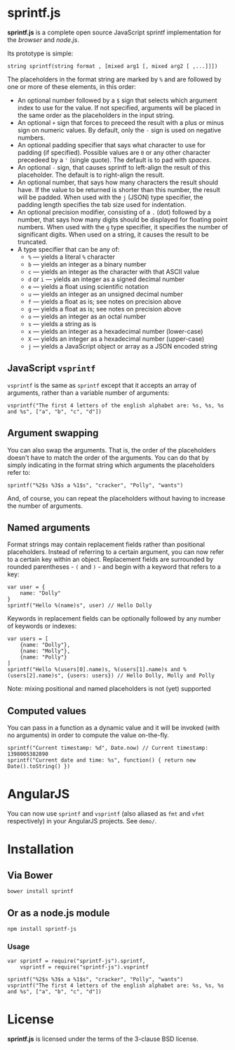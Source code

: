 # sprintf.js

**sprintf.js** is a complete open source JavaScript sprintf implementation for
the _browser_ and _node.js_.

Its prototype is simple:

    string sprintf(string format , [mixed arg1 [, mixed arg2 [ ,...]]])

The placeholders in the format string are marked by `%` and are followed by one
or more of these elements, in this order:

- An optional number followed by a `$` sign that selects which argument index to
  use for the value. If not specified, arguments will be placed in the same
  order as the placeholders in the input string.
- An optional `+` sign that forces to preceed the result with a plus or minus
  sign on numeric values. By default, only the `-` sign is used on negative
  numbers.
- An optional padding specifier that says what character to use for padding (if
  specified). Possible values are `0` or any other character precedeed by a `'`
  (single quote). The default is to pad with _spaces_.
- An optional `-` sign, that causes sprintf to left-align the result of this
  placeholder. The default is to right-align the result.
- An optional number, that says how many characters the result should have. If
  the value to be returned is shorter than this number, the result will be
  padded. When used with the `j` (JSON) type specifier, the padding length
  specifies the tab size used for indentation.
- An optional precision modifier, consisting of a `.` (dot) followed by a
  number, that says how many digits should be displayed for floating point
  numbers. When used with the `g` type specifier, it specifies the number of
  significant digits. When used on a string, it causes the result to be
  truncated.
- A type specifier that can be any of:
  - `%` — yields a literal `%` character
  - `b` — yields an integer as a binary number
  - `c` — yields an integer as the character with that ASCII value
  - `d` or `i` — yields an integer as a signed decimal number
  - `e` — yields a float using scientific notation
  - `u` — yields an integer as an unsigned decimal number
  - `f` — yields a float as is; see notes on precision above
  - `g` — yields a float as is; see notes on precision above
  - `o` — yields an integer as an octal number
  - `s` — yields a string as is
  - `x` — yields an integer as a hexadecimal number (lower-case)
  - `X` — yields an integer as a hexadecimal number (upper-case)
  - `j` — yields a JavaScript object or array as a JSON encoded string

## JavaScript `vsprintf`

`vsprintf` is the same as `sprintf` except that it accepts an array of
arguments, rather than a variable number of arguments:

    vsprintf("The first 4 letters of the english alphabet are: %s, %s, %s and %s", ["a", "b", "c", "d"])

## Argument swapping

You can also swap the arguments. That is, the order of the placeholders doesn't
have to match the order of the arguments. You can do that by simply indicating
in the format string which arguments the placeholders refer to:

    sprintf("%2$s %3$s a %1$s", "cracker", "Polly", "wants")

And, of course, you can repeat the placeholders without having to increase the
number of arguments.

## Named arguments

Format strings may contain replacement fields rather than positional
placeholders. Instead of referring to a certain argument, you can now refer to a
certain key within an object. Replacement fields are surrounded by rounded
parentheses - `(` and `)` - and begin with a keyword that refers to a key:

    var user = {
        name: "Dolly"
    }
    sprintf("Hello %(name)s", user) // Hello Dolly

Keywords in replacement fields can be optionally followed by any number of
keywords or indexes:

    var users = [
        {name: "Dolly"},
        {name: "Molly"},
        {name: "Polly"}
    ]
    sprintf("Hello %(users[0].name)s, %(users[1].name)s and %(users[2].name)s", {users: users}) // Hello Dolly, Molly and Polly

Note: mixing positional and named placeholders is not (yet) supported

## Computed values

You can pass in a function as a dynamic value and it will be invoked (with no
arguments) in order to compute the value on-the-fly.

    sprintf("Current timestamp: %d", Date.now) // Current timestamp: 1398005382890
    sprintf("Current date and time: %s", function() { return new Date().toString() })

# AngularJS

You can now use `sprintf` and `vsprintf` (also aliased as `fmt` and `vfmt`
respectively) in your AngularJS projects. See `demo/`.

# Installation

## Via Bower

    bower install sprintf

## Or as a node.js module

    npm install sprintf-js

### Usage

    var sprintf = require("sprintf-js").sprintf,
        vsprintf = require("sprintf-js").vsprintf

    sprintf("%2$s %3$s a %1$s", "cracker", "Polly", "wants")
    vsprintf("The first 4 letters of the english alphabet are: %s, %s, %s and %s", ["a", "b", "c", "d"])

# License

**sprintf.js** is licensed under the terms of the 3-clause BSD license.
